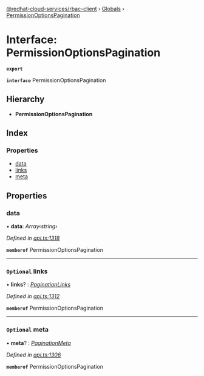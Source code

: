 [@redhat-cloud-services/rbac-client](../README.md) › [Globals](../globals.md) › [PermissionOptionsPagination](permissionoptionspagination.md)

# Interface: PermissionOptionsPagination

**`export`** 

**`interface`** PermissionOptionsPagination

## Hierarchy

* **PermissionOptionsPagination**

## Index

### Properties

* [data](permissionoptionspagination.md#data)
* [links](permissionoptionspagination.md#optional-links)
* [meta](permissionoptionspagination.md#optional-meta)

## Properties

###  data

• **data**: *Array‹string›*

*Defined in [api.ts:1318](https://github.com/RedHatInsights/javascript-clients/blob/master/packages/rbac/api.ts#L1318)*

**`memberof`** PermissionOptionsPagination

___

### `Optional` links

• **links**? : *[PaginationLinks](paginationlinks.md)*

*Defined in [api.ts:1312](https://github.com/RedHatInsights/javascript-clients/blob/master/packages/rbac/api.ts#L1312)*

**`memberof`** PermissionOptionsPagination

___

### `Optional` meta

• **meta**? : *[PaginationMeta](paginationmeta.md)*

*Defined in [api.ts:1306](https://github.com/RedHatInsights/javascript-clients/blob/master/packages/rbac/api.ts#L1306)*

**`memberof`** PermissionOptionsPagination
